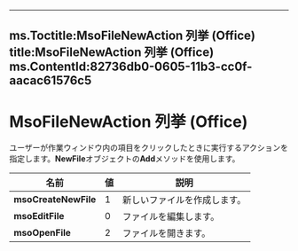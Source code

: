 

---
ms.Toctitle:MsoFileNewAction 列挙 (Office)
title:MsoFileNewAction 列挙 (Office)
ms.ContentId:82736db0-0605-11b3-cc0f-aacac61576c5
---
# MsoFileNewAction 列挙 (Office)




ユーザーが作業ウィンドウ内の項目をクリックしたときに実行するアクションを指定します。**NewFile**オブジェクトの**Add**メソッドを使用します。

|**名前**|**値**|**説明**|
|---|---|---|
|**msoCreateNewFile**|1|新しいファイルを作成します。|
|**msoEditFile**|0|ファイルを編集します。|
|**msoOpenFile**|2|ファイルを開きます。|




